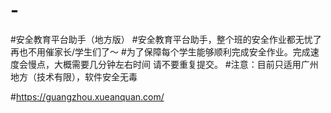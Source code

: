 # -
#安全教育平台助手（地方版）
#安全教育平台助手，整个班的安全作业都无忧了 再也不用催家长/学生们了～
#为了保障每个学生能够顺利完成安全作业。完成速度会慢点，大概需要几分钟左右时间 请不要重复提交。
#注意：目前只适用广州地方（技术有限），软件安全无毒

#https://guangzhou.xueanquan.com/
